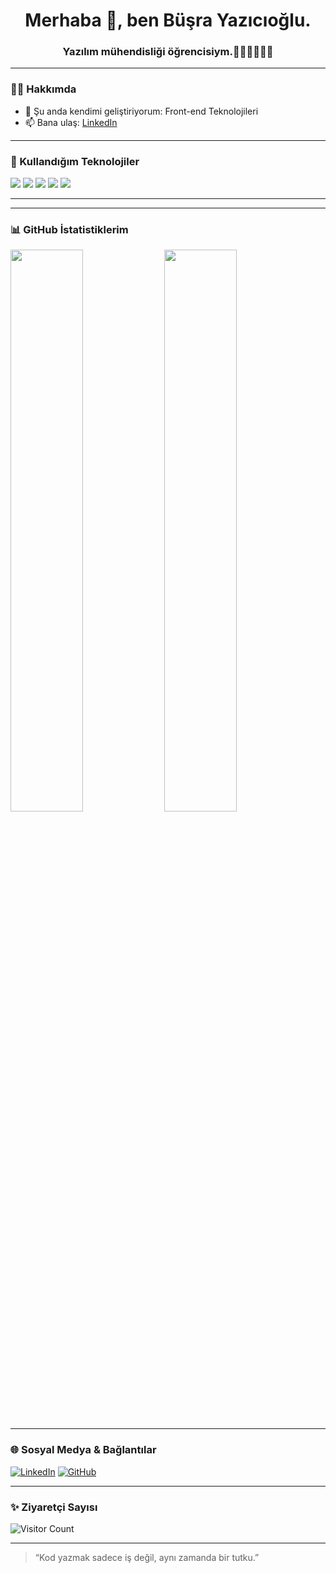 <!-- Profil Başlığı -->
<h1 align="center">Merhaba 👋, ben Büşra Yazıcıoğlu.</h1>
<h3 align="center">Yazılım mühendisliği öğrencisiym.👩🏻‍💻👩🏻‍💻 </h3>

---

### 👩‍💻 Hakkımda
- 🌱 Şu anda kendimi geliştiriyorum: Front-end Teknolojileri
- 📫 Bana ulaş: [LinkedIn](https://www.linkedin.com/in/busrayzc/)


---

### 🚀 Kullandığım Teknolojiler

<p align="left">
  <img src="https://img.shields.io/badge/C%23-239120?style=for-the-badge&logo=c-sharp&logoColor=white"/>
  <img src="https://img.shields.io/badge/.NET-512BD4?style=for-the-badge&logo=dotnet&logoColor=white"/>
  <img src="https://img.shields.io/badge/HTML5-E34F26?style=for-the-badge&logo=html5&logoColor=white"/>
  <img src="https://img.shields.io/badge/CSS3-1572B6?style=for-the-badge&logo=css3&logoColor=white"/>
  <img src="https://img.shields.io/badge/JavaScript-F7DF1E?style=for-the-badge&logo=javascript&logoColor=black"/>
</p>

---


---

### 📊 GitHub İstatistiklerim

<p align="left">
  <img src="https://github-readme-stats.vercel.app/api?username=Busrayzc&show_icons=true&theme=radical" width="48%" />
  <img src="https://github-readme-stats.vercel.app/api/top-langs/?username=Busrayzc&layout=compact&theme=radical" width="48%" />
</p>

---

### 🌐 Sosyal Medya & Bağlantılar

[![LinkedIn](https://img.shields.io/badge/LinkedIn-blue?style=for-the-badge&logo=linkedin&logoColor=white)](https://www.linkedin.com/in/busrayzc/)
[![GitHub](https://img.shields.io/badge/GitHub-%2312100E.svg?style=for-the-badge&logo=github&logoColor=white)](https://github.com/Busrayzc)

---

### ✨ Ziyaretçi Sayısı

![Visitor Count](https://komarev.com/ghpvc/?username=Busrayzc&style=flat&color=blue)

---

> “Kod yazmak sadece iş değil, aynı zamanda bir tutku.”

